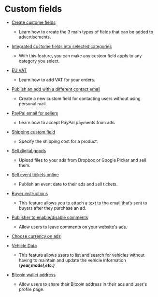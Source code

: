 # Custom fields

*   [Create custome fields](Custom-fields-create-custom-fields.md)

      -  Learn how to create the 3 main types of fields that can be added to advertisements.

*   [Integrated custome fields into selected categories](Custom-fields-how-to-integrate-your-custom-field-into-selected-categories.md)

       - With this feature, you can make any custom field apply to any category you select. 

*   [EU VAT](Custom-fields-eu-vat.md)

    -  Learn how to add VAT for your orders.

*   [Publish an add with a different contact email](Custom-field-publish-an-add-with-different-contact-email.md)

     - Create a new custom field for contacting users without using personal mail.

*   [PayPal email for sellers](Custom-fields-PayPal-email-for-users.md)

    -  Learn how to accept PayPal payments from ads.

*   [Shipping custom field](Custom-fields-how-to-use-shipping-custom-field.md)

       - Specify the shipping cost for a product.

*   [Sell digital goods](Custom-fields-sell-digital-goods.md)

      -  Upload files to your ads from Dropbox or Google Picker and sell them.

*   [Sell event tickets online](Custom-fields-sell-event-tickets-online.md)

     - Publish an event date to their ads and sell tickets.

*   [Buyer instructions](Custom-fields-buyer-instructions.md)

    - This feature allows you to attach a text to the email that’s sent to buyers after they purchase an ad.

*   [Publisher to enable/disable comments](Custom-fields-publisher-to-enable-disable-comments.md)

    - Allow users to leave comments on your website's ads.

*   [Choose currency on ads](Custom-fields-choose-currency.md)
*   [Vehicle Data](Custom-fields-vehicle-data.md)

       - This feature allows users to list and search for vehicles without having to maintain and update the vehicle information (_**year,model,etc.)**_

*   [Bitcoin wallet address](Custom-fields-bitcoin-wallet-address.md)
     - Allow users to share their Bitcoin address in their ads and user's profile page.
